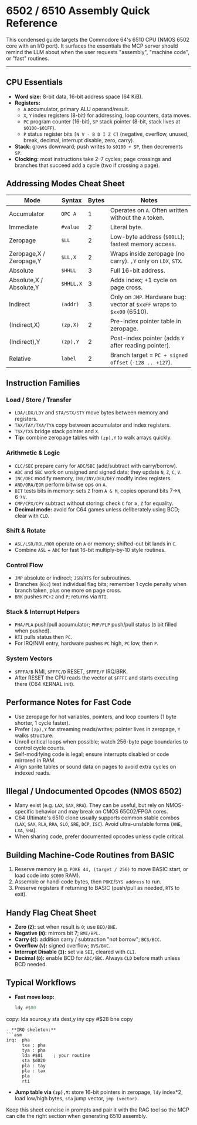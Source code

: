 # 6502 / 6510 Assembly Quick Reference

This condensed guide targets the Commodore 64's 6510 CPU (NMOS 6502 core with an I/O port). It surfaces the essentials the MCP server should remind the LLM about when the user requests "assembly", "machine code", or "fast" routines.

---

## CPU Essentials
- **Word size:** 8-bit data, 16-bit address space (64 KiB).
- **Registers:**
  - `A` accumulator, primary ALU operand/result.
  - `X`, `Y` index registers (8-bit) for addressing, loop counters, data moves.
  - `PC` program counter (16-bit), `SP` stack pointer (8-bit, stack lives at `$0100-$01FF`).
  - `P` status register bits `[N V - B D I Z C]` (negative, overflow, unused, break, decimal, interrupt disable, zero, carry).
- **Stack:** grows downward; push writes to `$0100 + SP`, then decrements `SP`.
- **Clocking:** most instructions take 2–7 cycles; page crossings and branches that succeed add a cycle (two if crossing a page).

## Addressing Modes Cheat Sheet
| Mode | Syntax | Bytes | Notes |
| --- | --- | --- | --- |
| Accumulator | `OPC A` | 1 | Operates on `A`. Often written without the `A` token. |
| Immediate | `#value` | 2 | Literal byte. |
| Zeropage | `$LL` | 2 | Low-byte address (`$00LL`); fastest memory access. |
| Zeropage,X / Zeropage,Y | `$LL,X` | 2 | Wraps inside zeropage (no carry). `,Y` only on `LDX`, `STX`. |
| Absolute | `$HHLL` | 3 | Full 16-bit address. |
| Absolute,X / Absolute,Y | `$HHLL,X` | 3 | Adds index; +1 cycle on page cross. |
| Indirect | `(addr)` | 3 | Only on `JMP`. Hardware bug: vector at `$xxFF` wraps to `$xx00` (6510). |
| (Indirect,X) | `(zp,X)` | 2 | Pre-index pointer table in zeropage. |
| (Indirect),Y | `(zp),Y` | 2 | Post-index pointer (adds `Y` after reading pointer). |
| Relative | `label` | 2 | Branch target = `PC + signed offset` (`-128 .. +127`). |

## Instruction Families

### Load / Store / Transfer
- `LDA/LDX/LDY` and `STA/STX/STY` move bytes between memory and registers.
- `TAX/TAY/TXA/TYA` copy between accumulator and index registers.
- `TSX/TXS` bridge stack pointer and `X`.
- **Tip:** combine zeropage tables with `(zp),Y` to walk arrays quickly.

### Arithmetic & Logic
- `CLC/SEC` prepare carry for `ADC`/`SBC` (add/subtract with carry/borrow).
- `ADC` and `SBC` work on unsigned and signed data; they update `N`, `Z`, `C`, `V`.
- `INC/DEC` modify memory, `INX/INY/DEX/DEY` modify index registers.
- `AND/ORA/EOR` perform bitwise ops on `A`.
- `BIT` tests bits in memory: sets `Z` from `A & M`, copies operand bits 7→`N`, 6→`V`.
- `CMP/CPX/CPY` subtract without storing: check `C` for ≥, `Z` for equality.
- **Decimal mode:** avoid for C64 games unless deliberately using BCD; clear with `CLD`.

### Shift & Rotate
- `ASL/LSR/ROL/ROR` operate on `A` or memory; shifted-out bit lands in `C`.
- Combine `ASL` + `ADC` for fast 16-bit multiply-by-10 style routines.

### Control Flow
- `JMP` absolute or indirect; `JSR`/`RTS` for subroutines.
- Branches (`Bcc`) test individual flag bits; remember 1 cycle penalty when branch taken, plus one more on page cross.
- `BRK` pushes `PC+2` and `P`; returns via `RTI`.

### Stack & Interrupt Helpers
- `PHA/PLA` push/pull accumulator; `PHP/PLP` push/pull status (`B` bit filled when pushed).
- `RTI` pulls status then `PC`.
- For IRQ/NMI entry, hardware pushes `PC` high, `PC` low, then `P`.

### System Vectors
- `$FFFA/B` NMI, `$FFFC/D` RESET, `$FFFE/F` IRQ/BRK.
- After RESET the CPU reads the vector at `$FFFC` and starts executing there (C64 KERNAL init).

## Performance Notes for Fast Code
- Use zeropage for hot variables, pointers, and loop counters (1 byte shorter, 1 cycle faster).
- Prefer `(zp),Y` for streaming reads/writes; pointer lives in zeropage, `Y` walks structure.
- Unroll critical loops when possible; watch 256-byte page boundaries to control cycle counts.
- Self-modifying code is legal; ensure interrupts disabled or code mirrored in RAM.
- Align sprite tables or sound data on pages to avoid extra cycles on indexed reads.

## Illegal / Undocumented Opcodes (NMOS 6502)
- Many exist (e.g. `LAX`, `SAX`, `RRA`). They can be useful, but rely on NMOS-specific behavior and may break on CMOS 65C02/FPGA cores.
- C64 Ultimate's 6510 clone usually supports common stable combos (`LAX`, `SAX`, `RLA`, `RRA`, `SLO`, `SRE`, `DCP`, `ISC`). Avoid ultra-unstable forms (`ANE`, `LXA`, `SHA`).
- When sharing code, prefer documented opcodes unless cycle critical.

## Building Machine-Code Routines from BASIC
1. Reserve memory (e.g. `POKE 44, (target / 256)` to move BASIC start, or load code into `$C000` RAM).
2. Assemble or hand-code bytes, then `POKE`/`SYS address` to run.
3. Preserve registers if returning to BASIC (push/pull as needed, `RTS` to exit).

## Handy Flag Cheat Sheet
- **Zero (`Z`):** set when result is `0`; use `BEQ/BNE`.
- **Negative (`N`):** mirrors bit 7; `BMI/BPL`.
- **Carry (`C`):** addition carry / subtraction "not borrow"; `BCS/BCC`.
- **Overflow (`V`):** signed overflow; `BVS/BVC`.
- **Interrupt Disable (`I`):** set via `SEI`, cleared with `CLI`.
- **Decimal (`D`):** enable BCD for `ADC/SBC`. Always `CLD` before math unless BCD needed.

## Typical Workflows
- **Fast move loop:**
  ```asm
  ldy #$00
copy: lda source,y
      sta dest,y
      iny
      cpy #$28
      bne copy
  ```
- **IRQ skeleton:**
  ```asm
  irq:  pha
        txa : pha
        tya : pha
        lda #$01    ; your routine
        sta $d020
        pla : tay
        pla : tax
        pla
        rti
  ```
- **Jump table via `(zp),Y`:** store 16-bit pointers in zeropage, `ldy` index*2, load low/high bytes, `sta` jump vector, `jmp (vector)`.

Keep this sheet concise in prompts and pair it with the RAG tool so the MCP can cite the right section when generating 6510 assembly.

